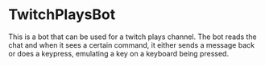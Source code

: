 # TwitchPlaysBot
This is a bot that can be used for a twitch plays channel. The bot reads the chat and when it sees a certain command, it either sends a message back or does a keypress, emulating a key on a keyboard being pressed.
